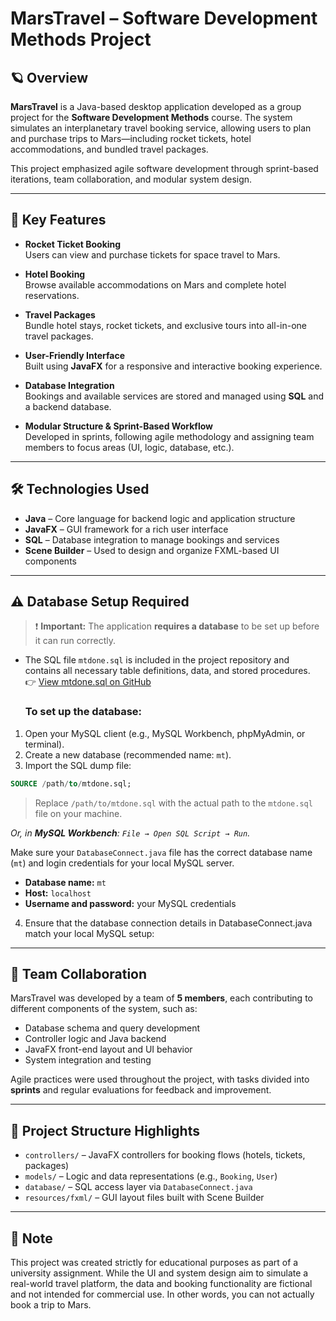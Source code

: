 # MarsTravel – Software Development Methods Project

## 🪐 Overview

**MarsTravel** is a Java-based desktop application developed as a group project for the **Software Development Methods** course. The system simulates an interplanetary travel booking service, allowing users to plan and purchase trips to Mars—including rocket tickets, hotel accommodations, and bundled travel packages.

This project emphasized agile software development through sprint-based iterations, team collaboration, and modular system design.

---

## 🚀 Key Features

- **Rocket Ticket Booking**  
  Users can view and purchase tickets for space travel to Mars.

- **Hotel Booking**  
  Browse available accommodations on Mars and complete hotel reservations.

- **Travel Packages**  
  Bundle hotel stays, rocket tickets, and exclusive tours into all-in-one travel packages.

- **User-Friendly Interface**  
  Built using **JavaFX** for a responsive and interactive booking experience.

- **Database Integration**  
  Bookings and available services are stored and managed using **SQL** and a backend database.

- **Modular Structure & Sprint-Based Workflow**  
  Developed in sprints, following agile methodology and assigning team members to focus areas (UI, logic, database, etc.).

---

## 🛠️ Technologies Used

- **Java** – Core language for backend logic and application structure  
- **JavaFX** – GUI framework for a rich user interface  
- **SQL** – Database integration to manage bookings and services  
- **Scene Builder** – Used to design and organize FXML-based UI components

---

## ⚠️ Database Setup Required

> ❗ **Important:** The application **requires a database** to be set up before it can run correctly.

- The SQL file `mtdone.sql` is included in the project repository and contains all necessary table definitions, data, and stored procedures.  
  👉 [View mtdone.sql on GitHub](https://github.com/AdamElSoudi/Coding-Portfolio/blob/main/University-Work/Java/Software_Development_Methods_Project/mtdone.sql)


  ### To set up the database:

1. Open your MySQL client (e.g., MySQL Workbench, phpMyAdmin, or terminal).
2. Create a new database (recommended name: `mt`).
3. Import the SQL dump file:
```sql
SOURCE /path/to/mtdone.sql;
```
> Replace `/path/to/mtdone.sql` with the actual path to the `mtdone.sql` file on your machine.


_Or, in **MySQL Workbench**: `File → Open SQL Script → Run`._

Make sure your `DatabaseConnect.java` file has the correct database name (`mt`) and login credentials for your local MySQL server.
- **Database name:** `mt`  
- **Host:** `localhost`  
- **Username and password:** your MySQL credentials

4. Ensure that the database connection details in DatabaseConnect.java match your local MySQL setup:


---

## 👥 Team Collaboration

MarsTravel was developed by a team of **5 members**, each contributing to different components of the system, such as:

- Database schema and query development
- Controller logic and Java backend
- JavaFX front-end layout and UI behavior
- System integration and testing

Agile practices were used throughout the project, with tasks divided into **sprints** and regular evaluations for feedback and improvement.

---

## 📂 Project Structure Highlights

- `controllers/` – JavaFX controllers for booking flows (hotels, tickets, packages)  
- `models/` – Logic and data representations (e.g., `Booking`, `User`)  
- `database/` – SQL access layer via `DatabaseConnect.java`  
- `resources/fxml/` – GUI layout files built with Scene Builder

---

## 📌 Note

This project was created strictly for educational purposes as part of a university assignment. While the UI and system design aim to simulate a real-world travel platform, the data and booking functionality are fictional and not intended for commercial use. In other words, you can not actually book a trip to Mars.

